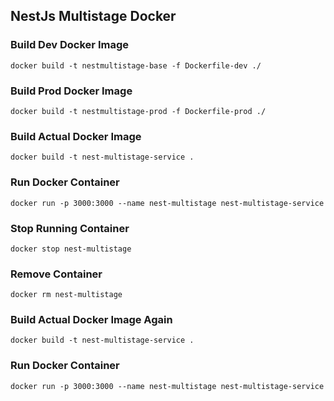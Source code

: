 ## NestJs Multistage Docker


### Build Dev Docker Image

```
docker build -t nestmultistage-base -f Dockerfile-dev ./
```

### Build Prod Docker Image

```
docker build -t nestmultistage-prod -f Dockerfile-prod ./
```

### Build Actual Docker Image
```
docker build -t nest-multistage-service .
```

### Run Docker Container

```
docker run -p 3000:3000 --name nest-multistage nest-multistage-service
```

### Stop Running Container
```
docker stop nest-multistage
```

### Remove Container
```
docker rm nest-multistage
```

### Build Actual Docker Image Again
```
docker build -t nest-multistage-service .
```

### Run Docker Container

```
docker run -p 3000:3000 --name nest-multistage nest-multistage-service
```
